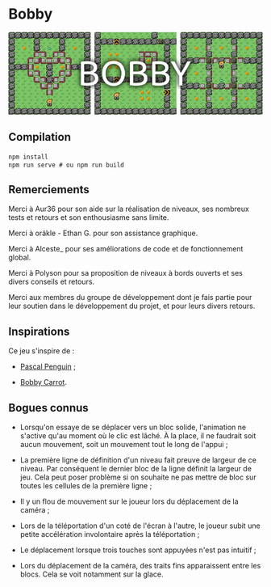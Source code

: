 # Bobby

![Bannière de présentation du jeu Bobby](src/assets/img/banner.png)

## Compilation

```shell
npm install
npm run serve # ou npm run build
```

## Remerciements

Merci à Aur36 pour son aide sur la réalisation de niveaux, ses nombreux tests
et retours et son enthousiasme sans limite.

Merci à oräkle - Ethan G. pour son assistance graphique.

Merci à Alceste_ pour ses améliorations de code et de fonctionnement global.

Merci à Polyson pour sa proposition de niveaux à bords ouverts et ses divers
conseils et retours.

Merci aux membres du groupe de développement dont je fais partie pour leur
soutien dans le développement du projet, et pour leurs divers retours.

## Inspirations

Ce jeu s'inspire de :

- [Pascal Penguin](http://www.luduminis.com/pascal/about/) ;

- [Bobby Carrot](https://en.wikipedia.org/wiki/Bobby_Carrot).

## Bogues connus

- Lorsqu'on essaye de se déplacer vers un bloc solide, l'animation ne s'active
  qu'au moment où le clic est lâché. À la place, il ne faudrait soit aucun
  mouvement, soit un mouvement tout le long de l'appui ;

- La première ligne de définition d'un niveau fait preuve de largeur de ce
  niveau. Par conséquent le dernier bloc de la ligne définit la largeur de jeu.
  Cela peut poser problème si on souhaite ne pas mettre de bloc sur toutes les
  cellules de la première ligne ;

- Il y un flou de mouvement sur le joueur lors du déplacement de la caméra ;

- Lors de la téléportation d'un coté de l'écran à l'autre, le joueur subit une
  petite accélération involontaire après la téléportation ;

- Le déplacement lorsque trois touches sont appuyées n'est pas intuitif ;

- Lors du déplacement de la caméra, des traits fins apparaissent entre les
  blocs. Cela se voit notamment sur la glace.
